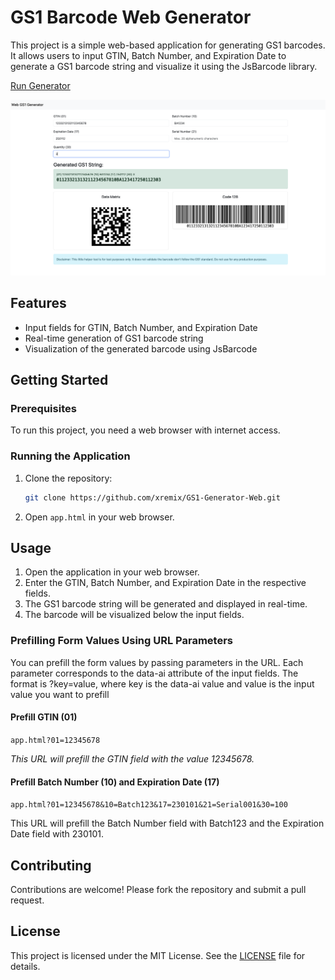 # GS1 Barcode Web Generator

This project is a simple web-based application for generating GS1 barcodes. It allows users to input GTIN, Batch Number, and Expiration Date to generate a GS1 barcode string and visualize it using the JsBarcode library.

[Run Generator](https://raw.githack.com/xremix/GS1-Barcode-Generator-Web/main/app.html)

![Screenshot](./Screenshot.png)

## Features

- Input fields for GTIN, Batch Number, and Expiration Date
- Real-time generation of GS1 barcode string
- Visualization of the generated barcode using JsBarcode


## Getting Started

### Prerequisites

To run this project, you need a web browser with internet access.

### Running the Application

1. Clone the repository:
    ```sh
    git clone https://github.com/xremix/GS1-Generator-Web.git
    ```
2. Open `app.html` in your web browser.

## Usage

1. Open the application in your web browser.
2. Enter the GTIN, Batch Number, and Expiration Date in the respective fields.
3. The GS1 barcode string will be generated and displayed in real-time.
4. The barcode will be visualized below the input fields.

### Prefilling Form Values Using URL Parameters

You can prefill the form values by passing parameters in the URL. Each parameter corresponds to the data-ai attribute of the input fields. The format is ?key=value, where key is the data-ai value and value is the input value you want to prefill

#### Prefill GTIN (01)

`app.html?01=12345678`

*This URL will prefill the GTIN field with the value 12345678.*

#### Prefill Batch Number (10) and Expiration Date (17)

`app.html?01=12345678&10=Batch123&17=230101&21=Serial001&30=100`

This URL will prefill the Batch Number field with Batch123 and the Expiration Date field with 230101.



## Contributing

Contributions are welcome! Please fork the repository and submit a pull request.

## License

This project is licensed under the MIT License. See the [LICENSE](LICENSE) file for details.